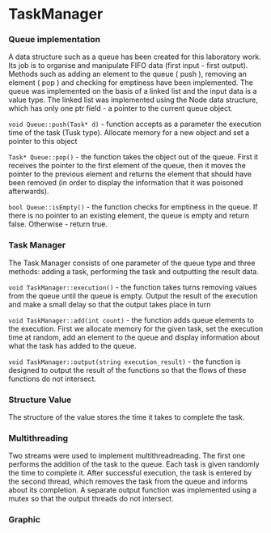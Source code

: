 # TaskManager

### Queue implementation

A data structure such as a queue has been created for this laboratory work. Its job is to organise and manipulate FIFO data (first input - first output). Methods such as adding an element to the queue ( push ), removing an element ( pop ) and checking for emptiness have been implemented. The queue was implemented on the basis of a linked list and the input data is a value type. 
The linked list was implemented using the Node data structure, which has only one ptr field - a pointer to the current queue object. 

`void Queue::push(Task* d)` -  function accepts as a parameter the execution time of the task (Tusk type). Allocate memory for a new object and set a pointer to this object 

`Task* Queue::pop()` - the function takes the object out of the queue. First it receives the pointer to the first element of the queue, then it moves the pointer to the previous element and returns the element that should have been removed (in order to display the information that it was poisoned afterwards). 

`bool Queue::isEmpty()` - the function checks for emptiness in the queue. If there is no pointer to an existing element, the queue is empty and return false. Otherwise - return true. 

### Task Manager 

The Task Manager consists of one parameter of the queue type and three methods: adding a task, performing the task and outputting the result data. 

`void TaskManager::execution()` - the function takes turns removing values from the queue until the queue is empty. Output the result of the execution and make a small delay so that the output takes place in turn 

`void TaskManager::add(int count)` - the function adds queue elements to the execution. First we allocate memory for the given task, set the execution time at random, add an element to the queue and display information about what the task has added to the queue. 

`void TaskManager::output(string execution_result)` - the function is designed to output the result of the functions so that the flows of these functions do not intersect. 


### Structure Value

The structure of the value stores the time it takes to complete the task. 


### Multithreading 

Two streams were used to implement multithreadreading. The first one performs the addition of the task to the queue. Each task is given randomly the time to complete it. After successful execution, the task is entered by the second thread, which removes the task from the queue and informs about its completion. A separate output function was implemented using a mutex so that the output threads do not intersect. 





### Graphic

